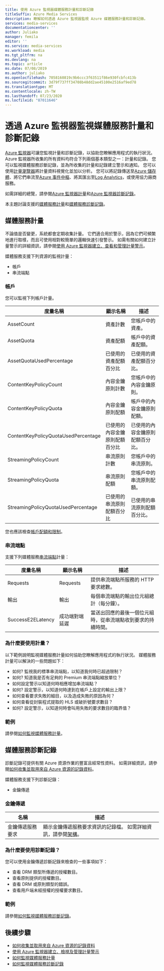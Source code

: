 ```yaml
---
title: 使用 Azure 監視器媒體服務計量和診斷記錄
titleSuffix: Azure Media Services
description: 瞭解如何透過 Azure 監視器監視 Azure 媒體服務計量和診斷記錄。
services: media-services
documentationcenter: ''
author: Juliako
manager: femila
editor: ''
ms.service: media-services
ms.workload: media
ms.tgt_pltfrm: na
ms.devlang: na
ms.topic: article
ms.date: 07/08/2019
ms.author: juliako
ms.openlocfilehash: 7058160819c9b6ccc3f63511f86e930fcbfc413b
ms.sourcegitcommit: 3d79f737ff34708b48dd2ae45100e2516af9ed78
ms.translationtype: MT
ms.contentlocale: zh-TW
ms.lasthandoff: 07/23/2020
ms.locfileid: "87011646"
---
```

# <a name="monitor-media-services-metrics-and-diagnostic-logs-via-azure-monitor"></a>透過 Azure 監視器監視媒體服務計量和診斷記錄

[Azure 監視器](../../azure-monitor/overview.md)可讓您監視計量和診斷記錄，以協助您瞭解應用程式的執行狀況。 Azure 監視器所收集的所有資料均符合下列兩個基本類型之一：計量和記錄。 您可以監視媒體服務診斷記錄，並為所收集的計量和記錄建立警示和通知。 您可以使用[計量瀏覽器](../../azure-monitor/platform/metrics-getting-started.md)將計量資料視覺化並加以分析。 您可以將記錄傳送至[Azure 儲存體](https://azure.microsoft.com/services/storage/)、將它們串流至[Azure 事件中樞](https://azure.microsoft.com/services/event-hubs/)、將其匯出至[Log Analytics](https://azure.microsoft.com/services/log-analytics/)，或使用協力廠商服務。

如需詳細的總覽，請參閱[Azure 監視器計量](../../azure-monitor/platform/data-platform.md)和[Azure 監視器診斷記錄](../../azure-monitor/platform/platform-logs-overview.md)。

本主題討論支援的[媒體服務計量](#media-services-metrics)和[媒體服務診斷記錄](#media-services-diagnostic-logs)。

## <a name="media-services-metrics"></a>媒體服務計量

不論值是否變更，系統都會定期收集計量。 它們適合用於警示，因為它們可頻繁地進行取樣，而且可使用相對較簡單的邏輯快速引發警示。 如需有關如何建立計量警示的詳細資訊，請參閱[使用 Azure 監視器建立、查看和管理計量警示](../../azure-monitor/platform/alerts-metric.md)。

媒體服務支援下列資源的監視計量：

* 帳戶
* 串流端點

### <a name="account"></a>帳戶

您可以監視下列帳戶計量。

|度量名稱|顯示名稱|描述|
|---|---|---|
|AssetCount|資產計數|您帳戶中的資產。|
|AssetQuota|資產配額|帳戶中的資產配額。|
|AssetQuotaUsedPercentage|已使用的資產配額百分比|已使用的資產配額百分比。|
|ContentKeyPolicyCount|內容金鑰原則計數|您帳戶中的內容金鑰原則。|
|ContentKeyPolicyQuota|內容金鑰原則配額|帳戶中的內容金鑰原則配額。|
|ContentKeyPolicyQuotaUsedPercentage|已使用的內容金鑰原則配額百分比|已使用的內容金鑰原則配額百分比。|
|StreamingPolicyCount|串流原則計數|您帳戶中的串流原則。|
|StreamingPolicyQuota|串流原則配額|您帳戶中的串流原則配額。|
|StreamingPolicyQuotaUsedPercentage|已使用的串流原則配額百分比|已使用的串流原則配額百分比。|

您也應該檢查[帳戶配額和限制](limits-quotas-constraints.md)。

### <a name="streaming-endpoint"></a>串流端點

支援下列媒體服務[串流端點](/rest/api/media/streamingendpoints)計量：

|度量名稱|顯示名稱|描述|
|---|---|---|
|Requests|Requests|提供串流端點所服務的 HTTP 要求總數。|
|輸出|輸出|每個串流端點的輸出位元組總計（每分鐘）。|
|SuccessE2ELatency|成功端對端延遲|當送出回應的最後一個位元組時，從串流端點收到要求的持續時間。|

### <a name="why-would-i-want-to-use-metrics"></a>為什麼要使用計量？

以下範例說明監視媒體服務計量如何協助您瞭解應用程式的執行狀況。 媒體服務計量可以解決的一些問題如下：

* 如何? 監視我的標準串流端點，以知道我何時已超過限制？
* 如何? 知道我是否有足夠的 Premium 串流端點縮放單位？
* 如何設定警示以知道何時相應增加串流端點？
* 如何? 設定警示，以知道何時達到在帳戶上設定的輸出上限？
* 如何查看要求失敗的細目，以及造成失敗的原因為何？
* 如何查看從封裝程式提取的 HLS 或破折號要求數目？
* 如何? 設定警示，以知道何時會叫用失敗的要求數目的臨界值？

### <a name="example"></a>範例

請參閱[如何監視媒體服務計量](media-services-metrics-howto.md)。

## <a name="media-services-diagnostic-logs"></a>媒體服務診斷記錄

診斷記錄可提供有關 Azure 資源作業的豐富且經常性資料。 如需詳細資訊，請參閱[如何收集並取用來自 Azure 資源的記錄資料](../../azure-monitor/platform/platform-logs-overview.md)。

媒體服務支援下列診斷記錄：

* 金鑰傳遞

### <a name="key-delivery"></a>金鑰傳遞

|名稱|描述|
|---|---|
|金鑰傳遞服務要求|顯示金鑰傳遞服務要求資訊的記錄檔。 如需詳細資訊，請參閱[架構](media-services-diagnostic-logs-schema.md)。|

### <a name="why-would-i-want-to-use-diagnostics-logs"></a>為什麼要使用診斷記錄？

您可以使用金鑰傳遞診斷記錄來檢查的一些事項如下：

* 查看 DRM 類型所傳遞的授權數目。
* 查看原則提供的授權數目。
* 查看 DRM 或原則類型的錯誤。
* 查看用戶端未經授權的授權要求數目。

### <a name="example"></a>範例

請參閱[如何監視媒體服務診斷記錄](media-services-diagnostic-logs-howto.md)。

## <a name="next-steps"></a>後續步驟

* [如何收集並取用來自 Azure 資源的記錄資料](../../azure-monitor/platform/platform-logs-overview.md)
* [使用 Azure 監視器建立、檢視及管理計量警示](../../azure-monitor/platform/alerts-metric.md)
* [如何監視媒體服務計量](media-services-metrics-howto.md)
* [如何監視媒體服務診斷記錄](media-services-diagnostic-logs-howto.md)
